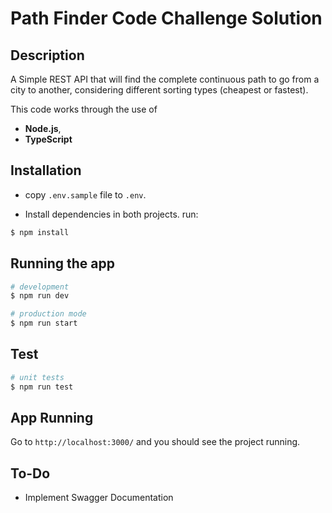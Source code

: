 # Path Finder Code Challenge Solution

## Description

A Simple REST API that will find the complete continuous path to go from a city to another, considering different sorting types (cheapest or fastest).

This code works through the use of

- **Node.js**,
- **TypeScript**

## Installation

- copy  `.env.sample` file to `.env`.

- Install dependencies in both projects. run: 

 ```bash
 $ npm install
 ```

## Running the app

```bash
# development
$ npm run dev

# production mode
$ npm run start
```

## Test

```bash
# unit tests
$ npm run test
```

## App Running 

Go to `http://localhost:3000/` and you should see the project running.

## To-Do 
- Implement Swagger Documentation
